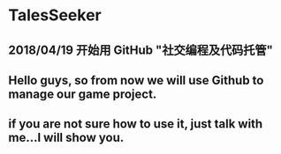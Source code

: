 # TalesSeeker

## 2018/04/19 开始用 GitHub "社交编程及代码托管"



## Hello guys, so from now we will use Github to manage our game project.
## if you are not sure how to use it, just talk with me...I will show you.